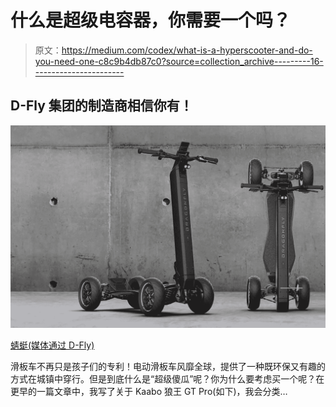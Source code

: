 # 什么是超级电容器，你需要一个吗？

> 原文：<https://medium.com/codex/what-is-a-hyperscooter-and-do-you-need-one-c8c9b4db87c0?source=collection_archive---------16----------------------->

## D-Fly 集团的制造商相信你有！

![](img/84fe5661fd34d02a94e6d50527baa630.png)

[蜻蜓(媒体通过 D-Fly)](https://static.wixstatic.com/media/012316_4868c7ef4caf4300b5d0c88b94a0c4d7~mv2.jpg/v1/fill/w_3456,h_1600,al_c,q_90,usm_0.66_1.00_0.01,enc_auto/012316_4868c7ef4caf4300b5d0c88b94a0c4d7~mv2.jpg)

滑板车不再只是孩子们的专利！电动滑板车风靡全球，提供了一种既环保又有趣的方式在城镇中穿行。但是到底什么是“超级傻瓜”呢？你为什么要考虑买一个呢？在更早的一篇文章中，我写了关于 Kaabo 狼王 GT Pro(如下)，我会分类…